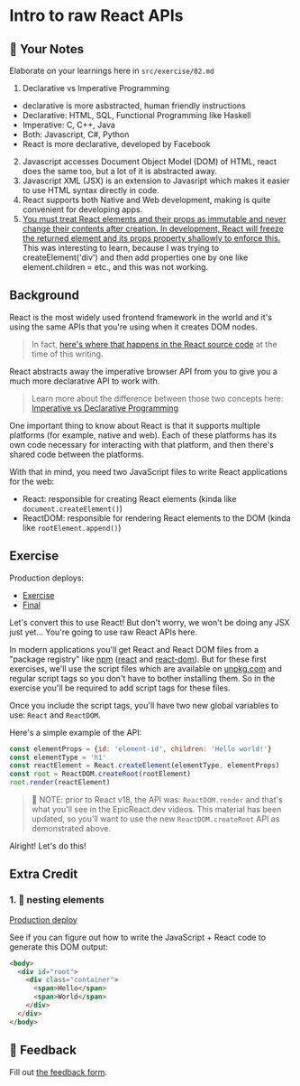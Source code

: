 # Intro to raw React APIs

## 📝 Your Notes

Elaborate on your learnings here in `src/exercise/02.md`

1. Declarative vs Imperative Programming

- declarative is more asbstracted, human friendly instructions
- Declarative: HTML, SQL, Functional Programming like Haskell
- Imperative: C, C++, Java
- Both: Javascript, C#, Python
- React is more declarative, developed by Facebook

2. Javascript accesses Document Object Model (DOM) of HTML, react does the same
   too, but a lot of it is abstracted away.
3. Javascript XML (JSX) is an extension to Javasript which makes it easier to
   use HTML syntax directly in code.
4. React supports both Native and Web development, making is quite convenient
   for developing apps.
5. [You must treat React elements and their props as immutable and never change their contents after creation. In development, React will freeze the returned element and its props property shallowly to enforce this.](https://react.dev/reference/react/createElement#:~:text=You%20must%20treat%20React%20elements%20and%20their%20props%20as%20immutable%20and%20never%20change%20their%20contents%20after%20creation.%20In%20development%2C%20React%20will%20freeze%20the%20returned%20element%20and%20its%20props%20property%20shallowly%20to%20enforce%20this.)
   This was interesting to learn, because I was trying to createElement('div')
   and then add properties one by one like element.children = etc., and this was
   not working.

## Background

React is the most widely used frontend framework in the world and it's using the
same APIs that you're using when it creates DOM nodes.

> In fact,
> [here's where that happens in the React source code](https://github.com/facebook/react/blob/48907797294340b6d5d8fecfbcf97edf0691888d/packages/react-dom/src/client/ReactDOMComponent.js#L416)
> at the time of this writing.

React abstracts away the imperative browser API from you to give you a much more
declarative API to work with.

> Learn more about the difference between those two concepts here:
> [Imperative vs Declarative Programming](https://tylermcginnis.com/imperative-vs-declarative-programming/)

One important thing to know about React is that it supports multiple platforms
(for example, native and web). Each of these platforms has its own code
necessary for interacting with that platform, and then there's shared code
between the platforms.

With that in mind, you need two JavaScript files to write React applications for
the web:

- React: responsible for creating React elements (kinda like
  `document.createElement()`)
- ReactDOM: responsible for rendering React elements to the DOM (kinda like
  `rootElement.append()`)

## Exercise

Production deploys:

- [Exercise](http://react-fundamentals.netlify.app/isolated/exercise/02.html)
- [Final](http://react-fundamentals.netlify.app/isolated/final/02.html)

Let's convert this to use React! But don't worry, we won't be doing any JSX just
yet... You're going to use raw React APIs here.

In modern applications you'll get React and React DOM files from a "package
registry" like [npm](https://npmjs.com) ([react](https://npm.im/react) and
[react-dom](https://npm.im/react-dom)). But for these first exercises, we'll use
the script files which are available on [unpkg.com](https://unpkg.com) and
regular script tags so you don't have to bother installing them. So in the
exercise you'll be required to add script tags for these files.

Once you include the script tags, you'll have two new global variables to use:
`React` and `ReactDOM`.

Here's a simple example of the API:

```javascript
const elementProps = {id: 'element-id', children: 'Hello world!'}
const elementType = 'h1'
const reactElement = React.createElement(elementType, elementProps)
const root = ReactDOM.createRoot(rootElement)
root.render(reactElement)
```

> 🦉 NOTE: prior to React v18, the API was: `ReactDOM.render` and that's what
> you'll see in the EpicReact.dev videos. This material has been updated, so
> you'll want to use the new `ReactDOM.createRoot` API as demonstrated above.

Alright! Let's do this!

## Extra Credit

### 1. 💯 nesting elements

[Production deploy](http://react-fundamentals.netlify.app/isolated/final/02.extra-1.html)

See if you can figure out how to write the JavaScript + React code to generate
this DOM output:

```html
<body>
  <div id="root">
    <div class="container">
      <span>Hello</span>
      <span>World</span>
    </div>
  </div>
</body>
```

## 🦉 Feedback

Fill out
[the feedback form](https://ws.kcd.im/?ws=React%20Fundamentals%20%E2%9A%9B&e=02%3A%20Intro%20to%20raw%20React%20APIs&em=).
